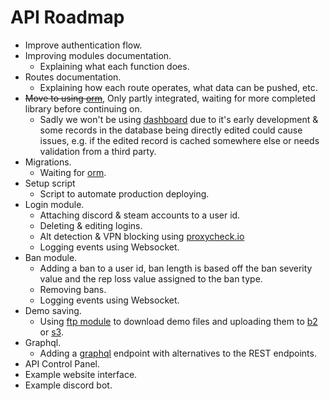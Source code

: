 # API Roadmap
- Improve authentication flow.
- Improving modules documentation.
    - Explaining what each function does.
- Routes documentation.
    - Explaining how each route operates, what data can be pushed, etc.
- ~~Move to using [orm](https://github.com/encode/orm)~~, Only partly integrated, waiting for more completed library before continuing on.
    - Sadly we won't be using [dashboard](https://github.com/encode/dashboard) due to it's early development & some records in the database being directly edited could cause issues, e.g. if the edited record is cached somewhere else or needs validation from a third party.
- Migrations.
    - Waiting for [orm](https://github.com/encode/orm).
- Setup script
    - Script to automate production deploying.
- Login module.
    - Attaching discord & steam accounts to a user id.
    - Deleting & editing logins.
    - Alt detection & VPN blocking using [proxycheck.io](https://proxycheck.io/)
    - Logging events using Websocket.
- Ban module.
    - Adding a ban to a user id, ban length is based off the ban severity value and the rep loss value assigned to the ban type.
    - Removing bans.
    - Logging events using Websocket.
- Demo saving.
    - Using [ftp module](https://github.com/aio-libs/aioftp) to download demo files and uploading them to [b2](https://github.com/WardPearce/aiob2) or [s3](https://github.com/aio-libs/aiobotocore).
- Graphql.
    - Adding a [graphql](https://www.starlette.io/graphql/) endpoint with alternatives to the REST endpoints.
- API Control Panel.
- Example website interface.
- Example discord bot.